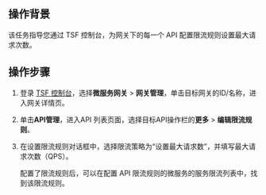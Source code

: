 ## 操作背景

该任务指导您通过 TSF 控制台，为网关下的每一个 API 配置限流规则设置最大请求次数。

## 操作步骤

1. 登录 [TSF 控制台](https://console.cloud.tencent.com/tsf?rid=1)，选择**微服务网关** > **网关管理**，单击目标网关的ID/名称，进入网关详情页。
2. 单击**API管理**，进入API 列表页面，选择目标API操作栏的**更多** > **编辑限流规则**。
3. 在设置限流规则对话框中，选择限流策略为“设置最大请求数”，并填写最大请求次数（QPS）。

   配置了限流规则后，可以在配置 API 限流规则的微服务的服务限流列表中，找到该限流规则。
